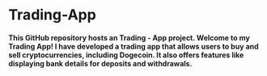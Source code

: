 # Trading-App
#### This GitHub repository hosts an Trading - App project. Welcome to my Trading App! I have developed a trading app that allows users to buy and sell cryptocurrencies, including Dogecoin. It also offers features like displaying bank details for deposits and withdrawals.


